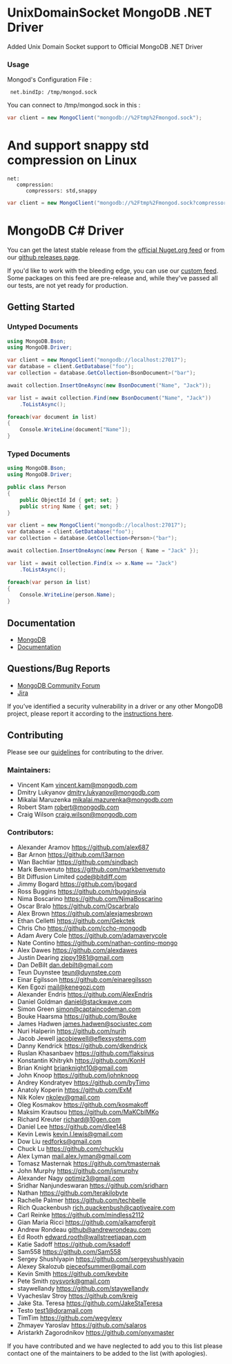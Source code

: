 ﻿UnixDomainSocket MongoDB .NET Driver
=================
Added Unix Domain Socket support to Official MongoDB .NET Driver
### Usage

Mongod's Configuration File :
```
 net.bindIp: /tmp/mongod.sock
```
You can connect to /tmp/mongod.sock in this :
```C#
var client = new MongoClient("mongodb://%2Ftmp%2Fmongod.sock");
```

And support snappy std compression on Linux
=================
```
net:
   compression:
      compressors: std,snappy
```
```C#
var client = new MongoClient("mongodb://%2Ftmp%2Fmongod.sock?compressors=zstandard,snappy");
```

MongoDB C# Driver
=================

You can get the latest stable release from the [official Nuget.org feed](http://www.nuget.org/packages/mongocsharpdriver) or from our [github releases page](https://github.com/mongodb/mongo-csharp-driver/releases).

If you'd like to work with the bleeding edge, you can use our [custom feed](https://www.myget.org/gallery/mongodb). Some packages on this feed are pre-release and, while they've passed all our tests, are not yet ready for production.


Getting Started
---------------

### Untyped Documents
```C#
using MongoDB.Bson;
using MongoDB.Driver;
```

```C#
var client = new MongoClient("mongodb://localhost:27017");
var database = client.GetDatabase("foo");
var collection = database.GetCollection<BsonDocument>("bar");

await collection.InsertOneAsync(new BsonDocument("Name", "Jack"));

var list = await collection.Find(new BsonDocument("Name", "Jack"))
    .ToListAsync();

foreach(var document in list)
{
    Console.WriteLine(document["Name"]);
}
```

### Typed Documents

```C#
using MongoDB.Bson;
using MongoDB.Driver;
```

```C#
public class Person
{
    public ObjectId Id { get; set; }
    public string Name { get; set; }
}
```

```C#
var client = new MongoClient("mongodb://localhost:27017");
var database = client.GetDatabase("foo");
var collection = database.GetCollection<Person>("bar");

await collection.InsertOneAsync(new Person { Name = "Jack" });

var list = await collection.Find(x => x.Name == "Jack")
    .ToListAsync();

foreach(var person in list)
{
    Console.WriteLine(person.Name);
}
```

Documentation
-------------
* [MongoDB](http://www.mongodb.org/)
* [Documentation](http://mongodb.github.io/mongo-csharp-driver/)

Questions/Bug Reports
---------------------
* [MongoDB Community Forum](https://developer.mongodb.com/community/forums/tags/c/drivers-odms-connectors/7/dot-net-driver)
* [Jira](https://jira.mongodb.org/browse/CSHARP)

If you’ve identified a security vulnerability in a driver or any other MongoDB project, please report it according to the [instructions here](http://docs.mongodb.org/manual/tutorial/create-a-vulnerability-report).

Contributing
------------

Please see our [guidelines](CONTRIBUTING.md) for contributing to the driver.

### Maintainers:
* Vincent Kam               vincent.kam@mongodb.com
* Dmitry Lukyanov           dmitry.lukyanov@mongodb.com
* Mikalai Maruzenka         mikalai.mazurenka@mongodb.com
* Robert Stam               robert@mongodb.com
* Craig Wilson              craig.wilson@mongodb.com

### Contributors:
* Alexander Aramov          https://github.com/alex687
* Bar Arnon                 https://github.com/I3arnon
* Wan Bachtiar              https://github.com/sindbach
* Mark Benvenuto            https://github.com/markbenvenuto
* Bit Diffusion Limited     code@bitdiff.com
* Jimmy Bogard              https://github.com/jbogard
* Ross Buggins              https://github.com/rbugginsvia
* Nima Boscarino            https://github.com/NimaBoscarino
* Oscar Bralo               https://github.com/Oscarbralo
* Alex Brown                https://github.com/alexjamesbrown
* Ethan Celletti            https://github.com/Gekctek
* Chris Cho                 https://github.com/ccho-mongodb
* Adam Avery Cole           https://github.com/adamaverycole
* Nate Contino              https://github.com/nathan-contino-mongo
* Alex Dawes                https://github.com/alexdawes
* Justin Dearing            zippy1981@gmail.com
* Dan DeBilt                dan.debilt@gmail.com
* Teun Duynstee             teun@duynstee.com
* Einar Egilsson            https://github.com/einaregilsson
* Ken Egozi                 mail@kenegozi.com
* Alexander Endris          https://github.com/AlexEndris
* Daniel Goldman            daniel@stackwave.com
* Simon Green               simon@captaincodeman.com
* Bouke Haarsma             https://github.com/Bouke
* James Hadwen              james.hadwen@sociustec.com
* Nuri Halperin             https://github.com/nurih
* Jacob Jewell              jacobjewell@eflexsystems.com
* Danny Kendrick            https://github.com/dkendrick
* Ruslan Khasanbaev         https://github.com/flaksirus
* Konstantin Khitrykh       https://github.com/KonH
* Brian Knight              brianknight10@gmail.com
* John Knoop                https://github.com/johnknoop
* Andrey Kondratyev         https://github.com/byTimo
* Anatoly Koperin           https://github.com/ExM
* Nik Kolev                 nkolev@gmail.com
* Oleg Kosmakov             https://github.com/kosmakoff
* Maksim Krautsou           https://github.com/MaKCbIMKo
* Richard Kreuter           richard@10gen.com
* Daniel Lee                https://github.com/dlee148
* Kevin Lewis               kevin.l.lewis@gmail.com
* Dow Liu                   redforks@gmail.com
* Chuck Lu                  https://github.com/chucklu
* Alex Lyman                mail.alex.lyman@gmail.com
* Tomasz Masternak          https://github.com/tmasternak
* John Murphy               https://github.com/jsmurphy
* Alexander Nagy            optimiz3@gmail.com
* Sridhar Nanjundeswaran    https://github.com/sridharn
* Nathan                    https://github.com/terakilobyte
* Rachelle Palmer           https://github.com/techbelle
* Rich Quackenbush          rich.quackenbush@captiveaire.com
* Carl Reinke               https://github.com/mindless2112
* Gian Maria Ricci          https://github.com/alkampfergit
* Andrew Rondeau            github@andrewrondeau.com
* Ed Rooth                  edward.rooth@wallstreetjapan.com
* Katie Sadoff              https://github.com/ksadoff
* Sam558                    https://github.com/Sam558
* Sergey Shushlyapin        https://github.com/sergeyshushlyapin
* Alexey Skalozub           pieceofsummer@gmail.com
* Kevin Smith               https://github.com/kevbite
* Pete Smith                roysvork@gmail.com
* staywellandy              https://github.com/staywellandy
* Vyacheslav Stroy          https://github.com/kreig
* Jake Sta. Teresa          https://github.com/JakeStaTeresa
* Testo                     test1@doramail.com
* TimTim                    https://github.com/wegylexy
* Zhmayev Yaroslav          https://github.com/salaros
* Aristarkh Zagorodnikov    https://github.com/onyxmaster

If you have contributed and we have neglected to add you to this list please contact one of the maintainers to be added to the list (with apologies).
